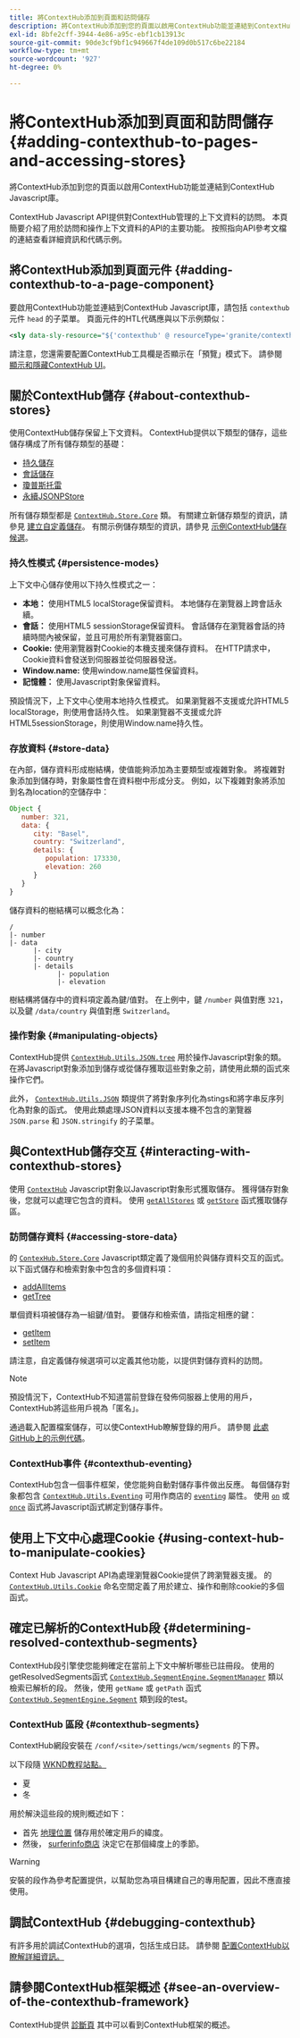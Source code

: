 ```yaml
---
title: 將ContextHub添加到頁面和訪問儲存
description: 將ContextHub添加到您的頁面以啟用ContextHub功能並連結到ContextHub Javascript庫
exl-id: 8bfe2cff-3944-4e86-a95c-ebf1cb13913c
source-git-commit: 90de3cf9bf1c949667f4de109d0b517c6be22184
workflow-type: tm+mt
source-wordcount: '927'
ht-degree: 0%

---
```


# 將ContextHub添加到頁面和訪問儲存 {#adding-contexthub-to-pages-and-accessing-stores}

將ContextHub添加到您的頁面以啟用ContextHub功能並連結到ContextHub Javascript庫。

ContextHub Javascript API提供對ContextHub管理的上下文資料的訪問。 本頁簡要介紹了用於訪問和操作上下文資料的API的主要功能。 按照指向API參考文檔的連結查看詳細資訊和代碼示例。

## 將ContextHub添加到頁面元件 {#adding-contexthub-to-a-page-component}

要啟用ContextHub功能並連結到ContextHub Javascript庫，請包括 `contexthub` 元件 `head` 的子菜單。 頁面元件的HTL代碼應與以下示例類似：

```xml
<sly data-sly-resource="${'contexthub' @ resourceType='granite/contexthub/components/contexthub'}"/>
```

請注意，您還需要配置ContextHub工具欄是否顯示在「預覽」模式下。 請參閱 [顯示和隱藏ContextHub UI](configuring-contexthub.md#showing-and-hiding-the-contexthub-ui)。

## 關於ContextHub儲存 {#about-contexthub-stores}

使用ContextHub儲存保留上下文資料。 ContextHub提供以下類型的儲存，這些儲存構成了所有儲存類型的基礎：

* [持久儲存](contexthub-api.md#contexthub-store-persistedstore)
* [會話儲存](contexthub-api.md#contexthub-store-sessionstore)
* [瓊普斯托雷](contexthub-api.md#contexthub-store-persistedjsonpstore)
* [永續JSONPStore](contexthub-api.md#contexthub-store-persistedstore)

所有儲存類型都是 [`ContextHub.Store.Core`](contexthub-api.md#contexthub-store-core) 類。 有關建立新儲存類型的資訊，請參見 [建立自定義儲存](extending-contexthub.md#creating-custom-store-candidates)。 有關示例儲存類型的資訊，請參見 [示例ContextHub儲存候選](sample-stores.md)。

### 持久性模式 {#persistence-modes}

上下文中心儲存使用以下持久性模式之一：

* **本地：** 使用HTML5 localStorage保留資料。 本地儲存在瀏覽器上跨會話永續。
* **會話：** 使用HTML5 sessionStorage保留資料。 會話儲存在瀏覽器會話的持續時間內被保留，並且可用於所有瀏覽器窗口。
* **Cookie:** 使用瀏覽器對Cookie的本機支援來儲存資料。 在HTTP請求中，Cookie資料會發送到伺服器並從伺服器發送。
* **Window.name:** 使用window.name屬性保留資料。
* **記憶體：** 使用Javascript對象保留資料。

預設情況下，上下文中心使用本地持久性模式。 如果瀏覽器不支援或允許HTML5 localStorage，則使用會話持久性。 如果瀏覽器不支援或允許HTML5sessionStorage，則使用Window.name持久性。

### 存放資料 {#store-data}

在內部，儲存資料形成樹結構，使值能夠添加為主要類型或複雜對象。 將複雜對象添加到儲存時，對象屬性會在資料樹中形成分支。 例如，以下複雜對象將添加到名為location的空儲存中：

```javascript
Object {
   number: 321,
   data: {
      city: "Basel",
      country: "Switzerland",
      details: {
         population: 173330,
         elevation: 260
      }
   }
}
```

儲存資料的樹結構可以概念化為：

```text
/
|- number
|- data
      |- city
      |- country
      |- details
            |- population
            |- elevation
```

樹結構將儲存中的資料項定義為鍵/值對。 在上例中，鍵 `/number` 與值對應 `321`，以及鍵 `/data/country` 與值對應 `Switzerland`。

### 操作對象 {#manipulating-objects}

ContextHub提供 [`ContextHub.Utils.JSON.tree`](contexthub-api.md#contexthub-utils-json-tree) 用於操作Javascript對象的類。 在將Javascript對象添加到儲存或從儲存獲取這些對象之前，請使用此類的函式來操作它們。

此外， [`ContextHub.Utils.JSON`](contexthub-api.md#contexthub-utils-json) 類提供了將對象序列化為stings和將字串反序列化為對象的函式。 使用此類處理JSON資料以支援本機不包含的瀏覽器 `JSON.parse` 和 `JSON.stringify` 的子菜單。

## 與ContextHub儲存交互 {#interacting-with-contexthub-stores}

使用 [`ContextHub`](contexthub-api.md#ui-event-constants) Javascript對象以Javascript對象形式獲取儲存。 獲得儲存對象後，您就可以處理它包含的資料。 使用 [`getAllStores`](contexthub-api.md#getallstores) 或 [`getStore`](contexthub-api.md#getstore-name) 函式獲取儲存區。

### 訪問儲存資料 {#accessing-store-data}

的 [`ContexHub.Store.Core`](contexthub-api.md#contexthub-store-core) Javascript類定義了幾個用於與儲存資料交互的函式。 以下函式儲存和檢索對象中包含的多個資料項：

* [addAllItems](contexthub-api.md#addallitems-tree-options)
* [getTree](contexthub-api.md#gettree-includeinternals)

單個資料項被儲存為一組鍵/值對。 要儲存和檢索值，請指定相應的鍵：

* [getItem](contexthub-api.md#getitem-key)
* [setItem](contexthub-api.md#setitem-key-value-options)

請注意，自定義儲存候選項可以定義其他功能，以提供對儲存資料的訪問。

>[!NOTE]
>
>預設情況下，ContextHub不知道當前登錄在發佈伺服器上使用的用戶，ContextHub將這些用戶視為「匿名」。
>
>通過載入配置檔案儲存，可以使ContextHub瞭解登錄的用戶。 請參閱 [此處GitHub上的示例代碼](https://github.com/Adobe-Marketing-Cloud/aem-sample-we-retail/blob/master/ui.apps/src/main/content/jcr_root/apps/weretail/components/structure/header/clientlib/js/utilities.js)。

### ContextHub事件 {#contexthub-eventing}

ContextHub包含一個事件框架，使您能夠自動對儲存事件做出反應。 每個儲存對象都包含 [`ContextHub.Utils.Eventing`](contexthub-api.md#contexthub-utils-eventing) 可用作商店的 [`eventing`](contexthub-api.md#eventing) 屬性。 使用 [`on`](contexthub-api.md#on-name-handler-selector-triggerforpastevents) 或 [`once`](contexthub-api.md#once-name-handler-selector-triggerforpastevents) 函式將Javascript函式綁定到儲存事件。

## 使用上下文中心處理Cookie {#using-context-hub-to-manipulate-cookies}

Context Hub Javascript API為處理瀏覽器Cookie提供了跨瀏覽器支援。 的 [`ContextHub.Utils.Cookie`](contexthub-api.md#contexthub-utils-cookie) 命名空間定義了用於建立、操作和刪除cookie的多個函式。

## 確定已解析的ContextHub段 {#determining-resolved-contexthub-segments}

ContextHub段引擎使您能夠確定在當前上下文中解析哪些已註冊段。 使用的getResolvedSegments函式 [`ContextHub.SegmentEngine.SegmentManager`](contexthub-api.md#contexthub-segmentengine-segmentmanager) 類以檢索已解析的段。 然後，使用 `getName` 或 `getPath` 函式 [`ContextHub.SegmentEngine.Segment`](contexthub-api.md#contexthub-segmentengine-segment) 類到段的test。

### ContextHub 區段 {#contexthub-segments}

ContextHub網段安裝在 `/conf/<site>/settings/wcm/segments` 的下界。

以下段隨 [WKND教程站點。](/help/implementing/developing/introduction/develop-wknd-tutorial.md)

* 夏
* 冬

用於解決這些段的規則概述如下：

* 首先 [地理位置](sample-stores.md#contexthub-geolocation-sample-store-candidate) 儲存用於確定用戶的緯度。
* 然後， [surferinfo商店](sample-stores.md#contexthub-surferinfo-sample-store-candidate) 決定它在那個緯度上的季節。

>[!WARNING]
>
>安裝的段作為參考配置提供，以幫助您為項目構建自己的專用配置，因此不應直接使用。

## 調試ContextHub {#debugging-contexthub}

有許多用於調試ContextHub的選項，包括生成日誌。 請參閱 [配置ContextHub以瞭解詳細資訊。](configuring-contexthub.md#logging-debug-messages-for-contexthub)

## 請參閱ContextHub框架概述 {#see-an-overview-of-the-contexthub-framework}

ContextHub提供 [診斷頁](contexthub-diagnostics.md) 其中可以看到ContextHub框架的概述。
